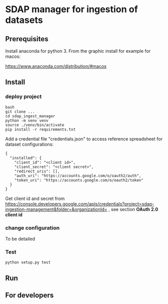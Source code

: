 # SDAP manager for ingestion of datasets

## Prerequisites

Install anaconda for python 3. From the graphic install for example for macos:

https://www.anaconda.com/distribution/#macos


## Install

### deploy project

    bash
    git clone ...
    cd sdap_ingest_manager
    python -m venv venv
    source ./venv/bin/activate
    pip install -r requirements.txt

Add a credential file "credentials.json" to access reference spreadsheet for dataset configurations:

    
    {
      "installed": {
        "client_id": "<client id>",
        "client_secret": "<client secret>",
        "redirect_uris": [],
        "auth_uri": "https://accounts.google.com/o/oauth2/auth",
        "token_uri": "https://accounts.google.com/o/oauth2/token"
      }
    }
    
Get client id and secret from https://console.developers.google.com/apis/credentials?project=sdap-ingestion-management&folder=&organizationId=
, see section <b>OAuth 2.0 client id</b>

### change configuration

To be detailed

### Test

    python setup.py test


## Run


## For developers

